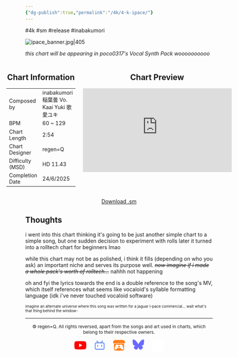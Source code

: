 ```yaml
---
{"dg-publish":true,"permalink":"/4k/4-k-ipace/"}
---
```


#4k #sm #release #inabakumori

![ipace_banner.jpg|405](/img/user/assets/4k/ipace_banner.jpg)

*this chart will be appearing in poco0317's Vocal Synth Pack woooooooooo*
<div style="display: flex; justify-content: center; gap: 20px;">
	<div>
		<h2 style="text-align: center;">Chart Information</h2>
		<table style="margin-left: auto; margin-right: auto;">
			<tr>
				<td>Composed by</td>
				<td>inabakumori 稲葉曇 Vo. Kaai Yuki 歌愛ユキ</td>
			</tr>
			<tr>
				<td>BPM</td>
				<td>60 ~ 129</td>
			</tr>
			<tr>
				<td>Chart Length</td>
				<td>2:54</td>
			</tr>
			<tr>
				<td>Chart Designer</td>
				<td>regen=Q</td>
			</tr>
			<tr>
				<td>Difficulty (MSD)</td>
				<td><span class="chart-diff etterna-hd">HD 11.43</span></td>
			</tr>
			<tr>
				<td>Completion Date</td>
				<td>24/6/2025</td>
			</tr>
		</table>
	</div>
	<div>
	<h2 style="text-align: center;">Chart Preview</h2>
		<iframe width="400" height="225" src="https://www.youtube-nocookie.com/embed/JN6OXxATzIs" title="YouTube video player" frameborder="0" allow="accelerometer; autoplay; clipboard-write; encrypted-media; gyroscope; picture-in-picture; web-share" referrerpolicy="strict-origin-when-cross-origin" style="display: block; margin: 0 auto;" allowfullscreen></iframe>
	</div>
</div>
<br>
<div style="display: flex; justify-content: center; gap: 20px;">
	<a href="https://github.com/keannyooi/regenq-charting-archive/raw/refs/heads/main/etterna/inabakumori%20-%20Ipace%20(2).zip" class="download-btn">Download .sm</a>
</div>

## Thoughts

i went into this chart thinking it's going to be just another simple chart to a simple song, but one sudden decision to experiment with rolls later it turned into a rolltech chart for beginners lmao

while this chart may not be as polished, i think it fills (depending on who you ask) an important niche and serves its purpose well. ~~*now imagine if i made a whole pack's worth of rolltech...*~~ nahhh not happening

oh and fyi the lyrics towards the end is a double reference to the song's MV, which itself references what seems like vocaloid's syllable formatting language (idk i've never touched vocaloid software)

<p style="font-size: 10px;">imagine an alternate universe where this song was written for a jaguar i-pace commercial... wait what's that thing behind the window-</p>

<hr><p style="text-align: center; font-size: 12px;">🄯 regen=Q. All rights reversed, apart from the songs and art used in charts, which belong to their respective owners.</p> <div style="display: flex; flex-direction: row; justify-content: center; gap: 20px;"> 	<a href="https://www.youtube.com/@regen-Q" target="_blank"><img src="https://raw.githubusercontent.com/keannyooi/regenq-charting-archive/refs/heads/main/youtube.svg" width="32"></a> 	<a href="https://space.bilibili.com/3546594718780149" target="_blank"><img src="https://raw.githubusercontent.com/keannyooi/regenq-charting-archive/refs/heads/main/bilibili.svg" width="32"></a> 	<a href="https://regenq.itch.io/" target="_blank"><img src="https://raw.githubusercontent.com/keannyooi/regenq-charting-archive/refs/heads/main/itch.svg" width="32" target="_blank"></a> 	<a href="https://bsky.app/profile/regen-q.bsky.social" target="_blank"><img src="https://raw.githubusercontent.com/keannyooi/regenq-charting-archive/refs/heads/main/bluesky.svg" width="32"></a> 	<a href="https://github.com/keannyooi" target="_blank"><img src="https://raw.githubusercontent.com/keannyooi/regenq-charting-archive/refs/heads/main/github.svg" width="32"></a> </div>